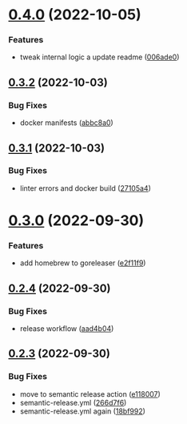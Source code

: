 # [0.4.0](https://github.com/tfverch/tfvc/compare/v0.3.2...v0.4.0) (2022-10-05)


### Features

* tweak internal logic a update readme ([006ade0](https://github.com/tfverch/tfvc/commit/006ade00a3bd5d3b1ca23e830a8211a48125e1cb))

## [0.3.2](https://github.com/tfverch/tfvc/compare/v0.3.1...v0.3.2) (2022-10-03)


### Bug Fixes

* docker manifests ([abbc8a0](https://github.com/tfverch/tfvc/commit/abbc8a0486eb9009a41e54188a23079910e08a9a))

## [0.3.1](https://github.com/tfverch/tfvc/compare/v0.3.0...v0.3.1) (2022-10-03)


### Bug Fixes

* linter errors and docker build ([27105a4](https://github.com/tfverch/tfvc/commit/27105a4ab4c819339209d7f475bdbd9ef8a36d96))

# [0.3.0](https://github.com/tfverch/tfvc/compare/v0.2.4...v0.3.0) (2022-09-30)


### Features

* add homebrew to goreleaser ([e2f11f9](https://github.com/tfverch/tfvc/commit/e2f11f9e51d2453b8d7ec7e43aa8442f17eec1c6))

## [0.2.4](https://github.com/tfverch/tfvc/compare/v0.2.3...v0.2.4) (2022-09-30)


### Bug Fixes

* release workflow ([aad4b04](https://github.com/tfverch/tfvc/commit/aad4b0463e071eb4b4cb2295ad09b55adf265a29))

## [0.2.3](https://github.com/tfverch/tfvc/compare/v0.2.2...v0.2.3) (2022-09-30)


### Bug Fixes

* move to semantic release action ([e118007](https://github.com/tfverch/tfvc/commit/e118007f07f58903afb25a599748969026d999e0))
* semantic-release.yml ([266d7f6](https://github.com/tfverch/tfvc/commit/266d7f6554217d0a1aef3bcd1b4b8be1e3ad7161))
* semantic-release.yml again ([18bf992](https://github.com/tfverch/tfvc/commit/18bf99289c90af4ca6bd41de95cbd8af583d9c79))
